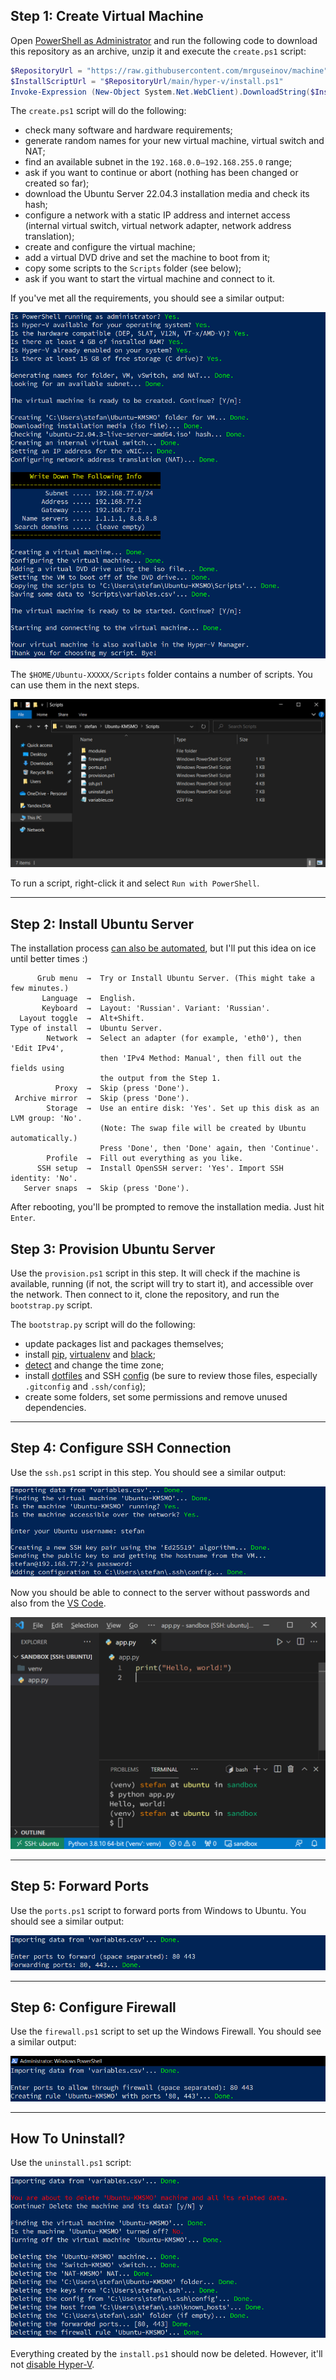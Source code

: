 ## Step 1: Create Virtual Machine

Open [PowerShell as Administrator](https://www.top-password.com/blog/5-ways-to-run-powershell-as-administrator-in-windows-10/) and run the following code to download this repository as an archive, unzip it and execute the `create.ps1` script:

```powershell
$RepositoryUrl = "https://raw.githubusercontent.com/mrguseinov/machine"
$InstallScriptUrl = "$RepositoryUrl/main/hyper-v/install.ps1"
Invoke-Expression (New-Object System.Net.WebClient).DownloadString($InstallScriptUrl)
```

The `create.ps1` script will do the following:

- check many software and hardware requirements;
- generate random names for your new virtual machine, virtual switch and NAT;
- find an available subnet in the `192.168.0.0–192.168.255.0` range;
- ask if you want to continue or abort (nothing has been changed or created so far);
- download the Ubuntu Server 22.04.3 installation media and check its hash;
- configure a network with a static IP address and internet access (internal virtual switch, virtual network adapter, network address translation);
- create and configure the virtual machine;
- add a virtual DVD drive and set the machine to boot from it;
- copy some scripts to the `Scripts` folder (see below);
- ask if you want to start the virtual machine and connect to it.

If you've met all the requirements, you should see a similar output:

![images/create.png](images/create.png)

The `$HOME/Ubuntu-XXXXX/Scripts` folder contains a number of scripts. You can use them in the next steps.

![images/scripts.png](images/scripts.png)

To run a script, right-click it and select `Run with PowerShell`.

---

## Step 2: Install Ubuntu Server

The installation process [can also be automated](https://askubuntu.com/q/1293460), but I'll put this idea on ice until better times :)

```
      Grub menu  →  Try or Install Ubuntu Server. (This might take a few minutes.)
       Language  →  English.
       Keyboard  →  Layout: 'Russian'. Variant: 'Russian'.
  Layout toggle  →  Alt+Shift.
Type of install  →  Ubuntu Server.
        Network  →  Select an adapter (for example, 'eth0'), then 'Edit IPv4',
                    then 'IPv4 Method: Manual', then fill out the fields using
                    the output from the Step 1.
          Proxy  →  Skip (press 'Done').
 Archive mirror  →  Skip (press 'Done').
        Storage  →  Use an entire disk: 'Yes'. Set up this disk as an LVM group: 'No'.
                    (Note: The swap file will be created by Ubuntu automatically.)
                    Press 'Done', then 'Done' again, then 'Continue'.
        Profile  →  Fill out everything as you like.
      SSH setup  →  Install OpenSSH server: 'Yes'. Import SSH identity: 'No'.
   Server snaps  →  Skip (press 'Done').
```

After rebooting, you'll be prompted to remove the installation media. Just hit `Enter`.

## Step 3: Provision Ubuntu Server

Use the `provision.ps1` script in this step. It will check if the machine is available, running (if not, the script will try to start it), and accessible over the network. Then connect to it, clone the repository, and run the `bootstrap.py` script.

The `bootstrap.py` script will do the following:

- update packages list and packages themselves;
- install [pip](https://github.com/pypa/pip), [virtualenv](https://github.com/pypa/virtualenv) and [black](https://github.com/psf/black);
- [detect](https://ipinfo.io/json) and change the time zone;
- install [dotfiles](https://github.com/mrguseinov/machine/tree/main/ubuntu/dotfiles) and SSH [config](https://github.com/mrguseinov/machine/tree/main/ubuntu/ssh) (be sure to review those files, especially `.gitconfig` and `.ssh/config`);
- create some folders, set some permissions and remove unused dependencies.

---

## Step 4: Configure SSH Connection

Use the `ssh.ps1` script in this step. You should see a similar output:

![images/ssh.png](images/ssh.png)

Now you should be able to connect to the server without passwords and also from the [VS Code](https://code.visualstudio.com/docs/remote/ssh).

![images/vscode.png](images/vscode.png)

---

## Step 5: Forward Ports

Use the `ports.ps1` script to forward ports from Windows to Ubuntu. You should see a similar output:

![images/ports.png](images/ports.png)

---

## Step 6: Configure Firewall

Use the `firewall.ps1` script to set up the Windows Firewall. You should see a similar output:

![images/firewall.png](images/firewall.png)

---

## How To Uninstall?

Use the `uninstall.ps1` script:

![images/uninstall.png](images/uninstall.png)

Everything created by the `install.ps1` should now be deleted. However, it'll not [disable Hyper-V](https://petri.com/how-to-disable-hyper-v-completely-in-windows-10).

